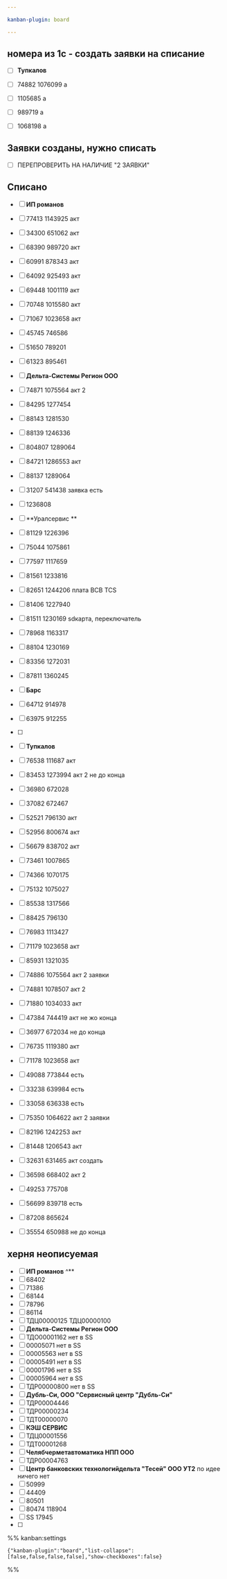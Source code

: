 ```yaml
---

kanban-plugin: board

---
```


## номера из 1с - создать заявки на списание

- [ ] **Тупкалов**
- [ ] 74882 1076099 а
- [ ] 1105685 а
- [ ] 989719 а
- [ ] 1068198 а


## Заявки созданы, нужно списать

- [ ] ПЕРЕПРОВЕРИТЬ НА НАЛИЧИЕ "2 ЗАЯВКИ"


## Списано

- [ ] **ИП романов**
- [ ] 77413 1143925 акт
- [ ] 34300 651062 акт
- [ ] 68390 989720 акт
- [ ] 60991 878343 акт
- [ ] 64092 925493 акт
- [ ] 69448 1001119 акт
- [ ] 70748 1015580 акт
- [ ] 71067 1023658 акт
- [ ] 45745 746586
- [ ] 51650 789201
- [ ] 61323 895461
- [ ] **Дельта-Системы Регион ООО**
- [ ] 74871 1075564 акт 2
- [ ] 84295 1277454
- [ ] 88143 1281530
- [ ] 88139 1246336
- [ ] 804807 1289064
- [ ] 84721 1286553 акт
- [ ] 88137 1289064
- [ ] 31207 541438 заявка есть
- [ ] 1236808
- [ ] **Уралсервис **
- [ ] 81129 1226396
- [ ] 75044 1075861
- [ ] 77597 1117659
- [ ] 81561 1233816
- [ ] 82651 1244206 плата BCB TCS
- [ ] 81406 1227940
- [ ] 81511 1230169 sdкарта, переключатель
- [ ] 78968 1163317
- [ ] 88104 1230169
- [ ] 83356 1272031
- [ ] 87811 1360245
- [ ] **Барс**
- [ ] 64712 914978
- [ ] 63975 912255
- [ ] 
- [ ] **Тупкалов**
- [ ] 76538 111687 акт
- [ ] 83453 1273994 акт 2 не до конца
- [ ] 36980 672028
- [ ] 37082 672467
- [ ] 52521 796130 акт
- [ ] 52956 800674 акт
- [ ] 56679 838702 акт
- [ ] 73461 1007865
- [ ] 74366 1070175
- [ ] 75132 1075027
- [ ] 85538 1317566
- [ ] 88425 796130
- [ ] 76983 1113427
- [ ] 71179 1023658 акт
- [ ] 85931 1321035
- [ ] 74886 1075564 акт 2 заявки
- [ ] 74881 1078507 акт 2
- [ ] 71880 1034033 акт
- [ ] 47384 744419 акт не жо конца
- [ ] 36977 672034 не до конца
- [ ] 76735 1119380 акт
- [ ] 71178 1023658 акт
- [ ] 49088 773844 есть
- [ ] 33238 639984 есть
- [ ] 33058 636338 есть
- [ ] 75350 1064622 акт 2 заявки
- [ ] 82196 1242253 акт
- [ ] 81448 1206543 акт
- [ ] 32631 631465 акт создать
- [ ] 36598 668402 акт 2
- [ ] 49253 775708
- [ ] 56699 839718 есть
- [ ] 87208 865624
- [ ] 35554 650988 не до конца


## херня неописуемая

- [ ] **ИП романов** ^**
- [ ] 68402
- [ ] 71386
- [ ] 68144
- [ ] 78796
- [ ] 86114
- [ ] ТДЦ00000125 ТДЦ00000100
- [ ] **Дельта-Системы Регион ООО**
- [ ] ТДО00001162 нет в SS
- [ ] 00005071 нет в SS
- [ ] 00005563 нет в SS
- [ ] 00005491 нет в SS
- [ ] 00001796 нет в SS
- [ ] 00005964 нет в SS
- [ ] ТДР00000800 нет в SS
- [ ] **Дубль-Си, ООО "Сервисный центр "Дубль-Си"**
- [ ] ТДР00004446
- [ ] ТДР00000234
- [ ] ТДТ00000070
- [ ] **КЭШ СЕРВИС**
- [ ] ТДЦ00001556
- [ ] ТДТ00001268
- [ ] **Челябчерметавтоматика НПП ООО**
- [ ] ТДР00004763
- [ ] **Центр банковских технологийдельта "Тесей" ООО УТ2** по идее ничего нет
- [ ] 50999
- [ ] 44409
- [ ] 80501
- [ ] 80474 118904
- [ ] SS 17945
- [ ] 




%% kanban:settings
```
{"kanban-plugin":"board","list-collapse":[false,false,false,false],"show-checkboxes":false}
```
%%